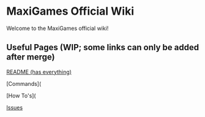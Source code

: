 # MaxiGames Official Wiki

Welcome to the MaxiGames official wiki!

## Useful Pages (WIP; some links can only be added after merge)

[README (has everything)](https://github.com/MaxiGames/MaxiGames#maxigames)

[Commands](

[How To's](

[Issues](https://github.com/MaxiGames/MaxiGames/issues)
